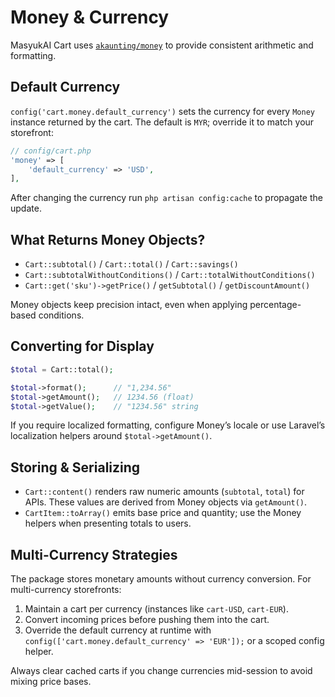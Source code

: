 # Money & Currency

MasyukAI Cart uses [`akaunting/money`](https://github.com/akaunting/money) to provide consistent arithmetic and formatting.

## Default Currency

`config('cart.money.default_currency')` sets the currency for every `Money` instance returned by the cart. The default is `MYR`; override it to match your storefront:

```php
// config/cart.php
'money' => [
    'default_currency' => 'USD',
],
```

After changing the currency run `php artisan config:cache` to propagate the update.

## What Returns Money Objects?

- `Cart::subtotal()` / `Cart::total()` / `Cart::savings()`
- `Cart::subtotalWithoutConditions()` / `Cart::totalWithoutConditions()`
- `Cart::get('sku')->getPrice()` / `getSubtotal()` / `getDiscountAmount()`

Money objects keep precision intact, even when applying percentage-based conditions.

## Converting for Display

```php
$total = Cart::total();

$total->format();      // "1,234.56"
$total->getAmount();   // 1234.56 (float)
$total->getValue();    // "1234.56" string
```

If you require localized formatting, configure Money’s locale or use Laravel’s localization helpers around `$total->getAmount()`.

## Storing & Serializing

- `Cart::content()` renders raw numeric amounts (`subtotal`, `total`) for APIs. These values are derived from Money objects via `getAmount()`.
- `CartItem::toArray()` emits base price and quantity; use the Money helpers when presenting totals to users.

## Multi-Currency Strategies

The package stores monetary amounts without currency conversion. For multi-currency storefronts:

1. Maintain a cart per currency (instances like `cart-USD`, `cart-EUR`).
2. Convert incoming prices before pushing them into the cart.
3. Override the default currency at runtime with `config(['cart.money.default_currency' => 'EUR']);` or a scoped config helper.

Always clear cached carts if you change currencies mid-session to avoid mixing price bases.
